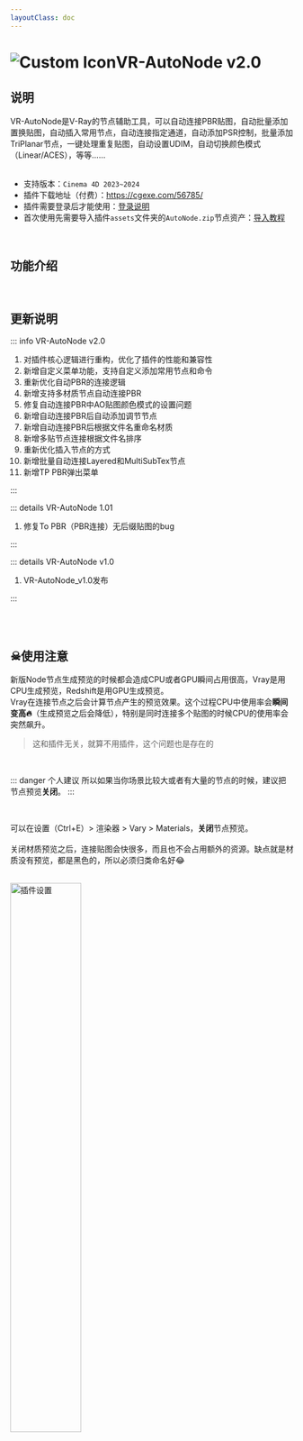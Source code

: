```yaml
---
layoutClass: doc
---
```


<script setup>
import MNavLinks from '../components/MNavLinks.vue'

import { NAV_DATA } from '../VR-AutoNode-data'
</script>

# <span class="h1-icon"><img src="/img/VR-AutoPBR.webp" alt="Custom Icon"></span>VR-AutoNode v2.0
## 说明
VR-AutoNode是V-Ray的节点辅助工具，可以自动连接PBR贴图，自动批量添加置换贴图，自动插入常用节点，自动连接指定通道，自动添加PSR控制，批量添加TriPlanar节点，一键处理重复贴图，自动设置UDIM，自动切换颜色模式（Linear/ACES），等等……
<br />
<br />
- 支持版本：`Cinema 4D 2023~2024`
- 插件下载地址（付费）：https://cgexe.com/56785/
- 插件需要登录后才能使用：[登录说明](01-VAN-setting)
- 首次使用先需要导入插件`assets`文件夹的`AutoNode.zip`节点资产：[导入教程](01-VAN-import_assets)


<br />

## 功能介绍
<MNavLinks v-for="{title, items} in NAV_DATA" :title="title" :items="items"/>


<br />

## 更新说明

::: info VR-AutoNode v2.0 <Badge type="danger" text="更新11+" />
1. 对插件核心逻辑进行重构，优化了插件的性能和兼容性
2. 新增自定义菜单功能，支持自定义添加常用节点和命令
3. 重新优化自动PBR的连接逻辑
4. 新增支持多材质节点自动连接PBR
5. 修复自动连接PBR中AO贴图颜色模式的设置问题
6. 新增自动连接PBR后自动添加调节节点
7. 新增自动连接PBR后根据文件名重命名材质
8. 新增多贴节点连接根据文件名排序
9. 重新优化插入节点的方式
10. 新增批量自动连接Layered和MultiSubTex节点
11. 新增TP PBR弹出菜单

:::


::: details VR-AutoNode 1.01<Badge type="info" text="更新1" />
1. 修复To PBR（PBR连接）无后缀贴图的bug

:::

::: details VR-AutoNode v1.0<Badge type="info" text="发布" />
1. VR-AutoNode_v1.0发布

:::


<br />
<br />

## ☠使用注意

新版Node节点生成预览的时候都会造成CPU或者GPU瞬间占用很高，Vray是用CPU生成预览，Redshift是用GPU生成预览。  
Vray在连接节点之后会计算节点产生的预览效果。这个过程CPU中使用率会**瞬间变高🔥**（生成预览之后会降低），特别是同时连接多个贴图的时候CPU的使用率会突然飙升。
> 这和插件无关，就算不用插件，这个问题也是存在的


<br />

::: danger 个人建议
所以如果当你场景比较大或者有大量的节点的时候，建议把节点预览**关闭**。
:::

<br />

可以在设置（Ctrl+E）> 渲染器 > Vary > Materials，**关闭**节点预览。 
<br />  
关闭材质预览之后，连接贴图会快很多，而且也不会占用额外的资源。缺点就是材质没有预览，都是黑色的，所以必须归类命名好😂

<br />

<img data-zoomable src="/img/vr-autonode_close_node_preview.webp" alt="插件设置" width=50%>

